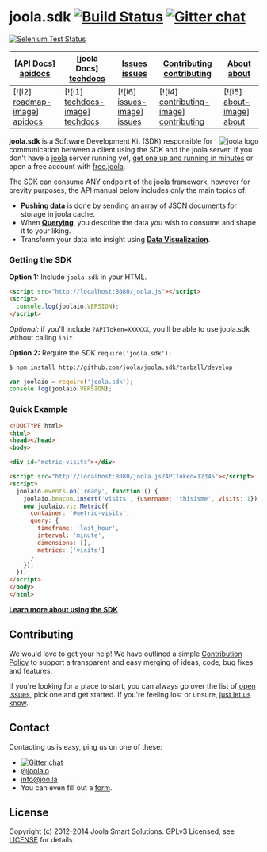 # joola.sdk [![Build Status][3]][4] [![Gitter chat](https://badges.gitter.im/joola/joola.png)](https://gitter.im/joola/joola)

[![Selenium Test Status](https://saucelabs.com/browser-matrix/joola-io.svg)](https://saucelabs.com/u/joola-io)

| **[API Docs] [apidocs]**     | **[joola Docs] [techdocs]**     | **[Issues] [issues]**     | **[Contributing] [contributing]**           | **[About] [about]**     |
|-------------------------------------|-------------------------------|-------------------------------------|---------------------------------------------|-------------------------------------|
| [![i2] [roadmap-image]] [apidocs] | [![i1] [techdocs-image]] [techdocs] | [![i6] [issues-image]] [issues] | [![i4] [contributing-image]] [contributing] | [![i5] [about-image]] [about] |

<img src="http://i.imgur.com/Kx6l8s3.png" alt="joola logo" title="joola" align="right" />

**joola.sdk** is a Software Development Kit (SDK) responsible for communication between a client using the SDK and the joola server. If you don't have a [joola][joola] server running yet, [get one up and running in minutes][joola] or open a free account with [free.joola][free.joola].

The SDK can consume ANY endpoint of the joola framework, however for brevity purposes, the API manual below includes only the main topics of:
- [**Pushing data**](http://github.com/joola/joola/wiki/pushing-data) is done by sending an array of JSON documents for storage in joola cache.
- When [**Querying**](http://github.com/joola/joola/wiki/analytics-and-visualization), you describe the data you wish to consume and shape it to your liking. 
- Transform your data into insight using [**Data Visualization**](http://github.com/joola/joola/wiki/analytics-and-visualization).

### Getting the SDK

**Option 1:** Include `joola.sdk` in your HTML.
```html
<script src="http://localhost:8080/joola.js"></script>
<script>
  console.log(joolaio.VERSION);
</script>
```
*Optional:* if you'll include `?APIToken=XXXXXX`, you'll be able to use joola.sdk without calling `init`.

**Option 2:** Require the SDK `require('joola.sdk');`
```bash
$ npm install http://github.com/joola/joola.sdk/tarball/develop
```
```js
var joolaio = require('joola.sdk');
console.log(joolaio.VERSION);
```

### Quick Example
```html
<!DOCTYPE html>
<html>
<head></head>
<body>

<div id="metric-visits"></div>

<script src="http://localhost:8080/joola.js?APIToken=12345"></script>
<script>
  joolaio.events.on('ready', function () {
    joolaio.beacon.insert('visits', {username: 'thisisme', visits: 1});
    new joolaio.viz.Metric({
      container: '#metric-visits',
      query: {
        timeframe: 'last_hour',
        interval: 'minute',
        dimensions: [],
        metrics: ['visits']
      }
    });
  });
</script>
</body>
</html>
```

[**Learn more about using the SDK**](http://github.com/joola/joola/wiki/sdk-api-documentation)

## Contributing
We would love to get your help! We have outlined a simple [Contribution Policy][18] to support a transparent and easy merging
of ideas, code, bug fixes and features.

If you're looking for a place to start, you can always go over the list of [open issues][17], pick one and get started.
If you're feeling lost or unsure, [just let us know](#Contact).

## Contact
Contacting us is easy, ping us on one of these:

- [![Gitter chat](https://badges.gitter.im/joola/joola.png)](https://gitter.im/joola/joola)
- [@joolaio][19]
- [info@joo.la][20]
- You can even fill out a [form][21].

## License
Copyright (c) 2012-2014 Joola Smart Solutions. GPLv3 Licensed, see [LICENSE][24] for details.


[1]: https://coveralls.io/repos/joola/joola.sdk/badge.png?branch=develop
[2]: https://coveralls.io/r/joola/joola.sdk?branch=develop
[3]: https://travis-ci.org/joola/joola.sdk.png?branch=develop
[4]: https://travis-ci.org/joola/joola.sdk?branch=develop
[17]: http://https://joolatech.atlassian.net/browse/JARVIS
[18]: https://github.com/joola/joola/blob/master/CONTRIBUTING.md
[19]: http://twitter.com/joolaio
[20]: mailto://info@joo.la
[21]: http://github.com/joola/joola/
[22]: http://joola/
[24]: https://github.com/joola/joola/blob/master/LICENSE.md

[about-image]: https://github.com/joola/joola/wiki/images/about.png
[techdocs-image]: https://github.com/joola/joola/wiki/images/techdocs.png
[setup-image]: https://github.com/joola/joola/wiki/images/setup.png
[roadmap-image]: https://github.com/joola/joola/wiki/images/roadmap.png
[contributing-image]: https://github.com/joola/joola/wiki/images/contributing.png
[issues-image]: https://github.com/joola/joola/wiki/images/issues.png

[about]: https://github.com/joola/joola/wiki/joola-overview
[techdocs]: https://github.com/joola/joola/wiki/Technical-documentation
[apidocs]: http://github.com/joola/joola/wiki/sdk
[setup]: #getting-the-sdk
[roadmap]: https://github.com/joola/joola/wiki/Product-roadmap
[contributing]: https://github.com/joola/joola/wiki/Contributing
[issues]: https://github.com/joola/joola.sdk/issues

[joola]: http://joola/
[free.joola]: http://free.joola/
[highcharts]: http://www.highcharts.com
